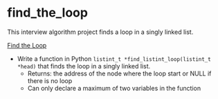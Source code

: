 # find_the_loop
This interview algorithm project finds a loop in a singly linked list.

[Find the Loop](/find_the_loop/0-find_loop.c)
* Write a function in Python `listint_t *find_listint_loop(listint_t *head)` that finds the loop in a singly linked list.
  * Returns: the address of the node where the loop start or NULL if there is no loop
  * Can only declare a maximum of two variables in the function
